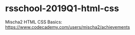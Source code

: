 # rsschool-2019Q1-html-css
Mischa2
HTML CSS Basics: https://www.codecademy.com/users/mischa2/achievements
